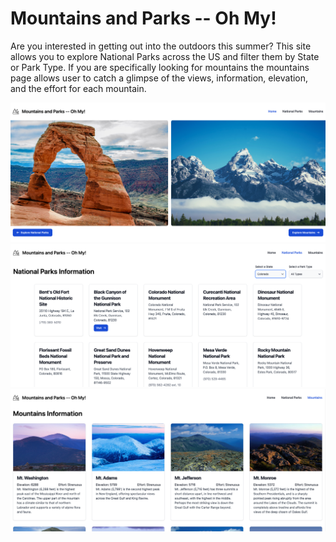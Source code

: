 # Mountains and Parks -- Oh My!

Are you interested in getting out into the outdoors this summer? This site allows you to explore National Parks across the US and filter them by State or Park Type. If you are specifically looking for mountains the mountains page allows user to catch a glimpse of the views, information, elevation, and the effort for each mountain.

![Home Page](/images/screenshots/home.png)
![National Parks Page](/images/screenshots/nationalParks.png)
![Mountains Page](/images/screenshots/mountains.png)

